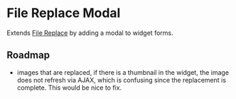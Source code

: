 # File Replace Modal

Extends [File Replace](https://www.drupal.org/project/file_replace) by adding a
modal to widget forms.

## Roadmap

- images that are replaced, if there is a thumbnail in the widget, the image
  does not refresh via AJAX, which is confusing since the replacement is
  complete. This would be nice to fix.
